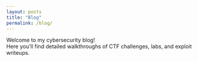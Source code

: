 ```yaml
---
layout: posts
title: "Blog"
permalink: /blog/
---
```


Welcome to my cybersecurity blog!  
Here you’ll find detailed walkthroughs of CTF challenges, labs, and exploit writeups.
